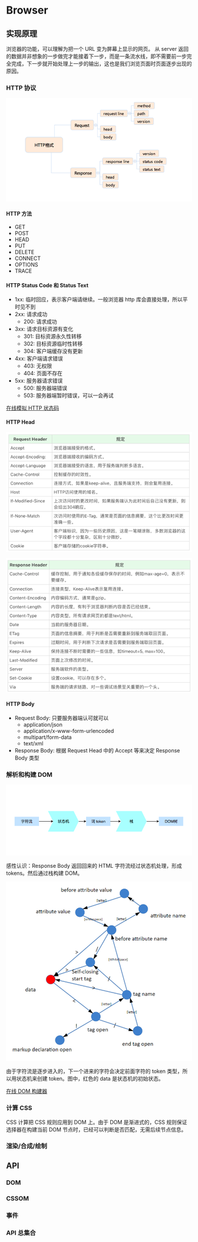 # Browser

## 实现原理

浏览器的功能，可以理解为把一个 URL 变为屏幕上显示的网页。
从 server 返回的数据并非想象的一步做完才能接着下一步，而是一条流水线，即不需要前一步完全完成，下一步就开始处理上一步的输出，这也是我们浏览页面时页面逐步出现的原因。

### HTTP 协议

![http](./images/http.jpg)

#### HTTP 方法

- GET
- POST
- HEAD
- PUT
- DELETE
- CONNECT
- OPTIONS
- TRACE

#### HTTP Status Code 和 Status Text

- 1xx: 临时回应，表示客户端请继续。一般浏览器 http 库会直接处理，所以平时见不到
- 2xx: 请求成功
  - 200: 请求成功
- 3xx: 请求目标资源有变化
  - 301: 目标资源永久性转移
  - 302: 目标资源临时性转移
  - 304: 客户端缓存没有更新
- 4xx: 客户端请求错误
  - 403: 无权限
  - 404: 页面不存在
- 5xx: 服务器请求错误
  - 500: 服务器端错误
  - 503: 服务器端暂时错误，可以一会再试

[在线模拟 HTTP 状态码](https://httpstat.us/)

#### HTTP Head

![request-header](./images/request-header.png)

![response-header](./images/response-header.png)

#### HTTP Body

- Request Body: 只要服务器端认可就可以
  - application/json
  - application/x-www-form-urlencoded
  - multipart/form-data
  - text/xml
- Response Body: 根据 Request Head 中的 Accept 等来决定 Response Body 类型

### 解析和构建 DOM

![parse](./images/parse.png)

感性认识：Response Body 返回回来的 HTML 字符流经过状态机处理，形成 tokens。然后通过栈构建 DOM。

![state-machine](./images/state-machine.png)

由于字符流是逐步进入的，下一个进来的字符会决定前面字符的 token 类型，所以用状态机来创建 token。图中，红色的 data 是状态机的初始状态。

[在线 DOM 构建器](https://software.hixie.ch/utilities/js/live-dom-viewer/)

### 计算 CSS

CSS 计算把 CSS 规则应用到 DOM 上。由于 DOM 是渐进式的，CSS 规则保证选择器在构建当前 DOM 节点时，已经可以判断是否匹配，无需后续节点信息。

### 渲染/合成/绘制

## API

### DOM

### CSSOM

### 事件

### API 总集合
